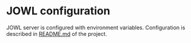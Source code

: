 # JOWL configuration

JOWL server is configured with environment variables. Configuration is described
in [README.md](https://github.com/souslesens/jowl?tab=readme-ov-file#seting-up-the-enviremement-variables) of the project.

